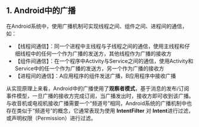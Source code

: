 ## 1. Android中的广播

在Android系统中，使用广播机制可实现线程之间、组件之间、进程间的通信，如：

- 【线程间通信】：同一个进程中主线程与子线程之间的通信，使用主线程和仔细线程中的任何一个作为广播的发送方，其他线程作为广播的接收方
- 【组件间通信】：在一个程序中Activity与Service之间的通信，使用Activity和Service中的任一个作为广播的发送方，另一个作为广播的接收方
- 【进程间的通信】：A应用程序的组件发送广播，B应用程序中接收广播

从实现原理上来看，Android中的广播使用了**观察者模式**，基于消息的发布/订阅事件模型，一旦广播的接收方完成订阅，当广播发出时，接收方即可收到该广播。与收音机或电视机接收广播需要一个“频道号”相同，Android系统的广播机制中也存在类似于“频道号”的概念，它通常表现为使用 **IntentFilter** 对 **Intent**进行过滤，或声明权限（Permission）进行过滤。

